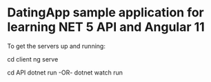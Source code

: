 # DatingApp sample application for learning NET 5 API and Angular 11
To get the servers up and running:

cd client
ng serve

cd API
dotnet run
-OR-
dotnet watch run

